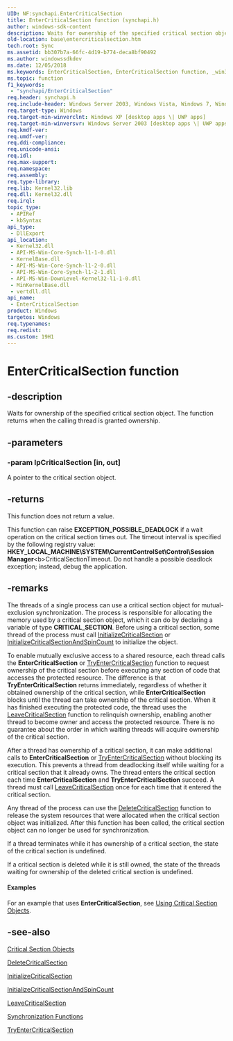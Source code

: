 ```yaml
---
UID: NF:synchapi.EnterCriticalSection
title: EnterCriticalSection function (synchapi.h)
author: windows-sdk-content
description: Waits for ownership of the specified critical section object. The function returns when the calling thread is granted ownership.
old-location: base\entercriticalsection.htm
tech.root: Sync
ms.assetid: bb307b7a-66fc-4d19-b774-deca8bf90492
ms.author: windowssdkdev
ms.date: 12/05/2018
ms.keywords: EnterCriticalSection, EnterCriticalSection function, _win32_entercriticalsection, base.entercriticalsection, synchapi/EnterCriticalSection, winbase/EnterCriticalSection
ms.topic: function
f1_keywords: 
 - "synchapi/EnterCriticalSection"
req.header: synchapi.h
req.include-header: Windows Server 2003, Windows Vista, Windows 7, Windows Server 2008  Windows Server 2008 R2, Windows.h
req.target-type: Windows
req.target-min-winverclnt: Windows XP [desktop apps \| UWP apps]
req.target-min-winversvr: Windows Server 2003 [desktop apps \| UWP apps]
req.kmdf-ver: 
req.umdf-ver: 
req.ddi-compliance: 
req.unicode-ansi: 
req.idl: 
req.max-support: 
req.namespace: 
req.assembly: 
req.type-library: 
req.lib: Kernel32.lib
req.dll: Kernel32.dll
req.irql: 
topic_type:
 - APIRef
 - kbSyntax
api_type:
 - DllExport
api_location:
 - Kernel32.dll
 - API-MS-Win-Core-Synch-l1-1-0.dll
 - KernelBase.dll
 - API-MS-Win-Core-Synch-l1-2-0.dll
 - API-MS-Win-Core-Synch-l1-2-1.dll
 - API-MS-Win-DownLevel-Kernel32-l1-1-0.dll
 - MinKernelBase.dll
 - vertdll.dll
api_name:
 - EnterCriticalSection
product: Windows
targetos: Windows
req.typenames: 
req.redist: 
ms.custom: 19H1
---
```


# EnterCriticalSection function


## -description


Waits for ownership of the specified critical section object. The function returns when the calling thread is granted ownership.


## -parameters




### -param lpCriticalSection [in, out]

A pointer to the critical section object.


## -returns



This function does not return a value.

This function can raise <b>EXCEPTION_POSSIBLE_DEADLOCK</b> if a wait operation on the critical section times out. The timeout interval is specified by the following registry value: <b>HKEY_LOCAL_MACHINE\SYSTEM\CurrentControlSet\Control\Session Manager</b>\<b>CriticalSectionTimeout</b>. Do not handle a possible deadlock exception; instead, debug the application.




## -remarks



The threads of a single process can use a critical section object for mutual-exclusion synchronization. The process is responsible for allocating the memory used by a critical section object, which it can do by declaring a variable of type <b>CRITICAL_SECTION</b>. Before using a critical section, some thread of the process must call 
<a href="https://docs.microsoft.com/windows/desktop/api/synchapi/nf-synchapi-initializecriticalsection">InitializeCriticalSection</a> or 
<a href="https://docs.microsoft.com/windows/desktop/api/synchapi/nf-synchapi-initializecriticalsectionandspincount">InitializeCriticalSectionAndSpinCount</a> to initialize the object.

To enable mutually exclusive access to a shared resource, each thread calls the 
<b>EnterCriticalSection</b> or 
<a href="https://docs.microsoft.com/windows/desktop/api/synchapi/nf-synchapi-tryentercriticalsection">TryEnterCriticalSection</a> function to request ownership of the critical section before executing any section of code that accesses the protected resource. The difference is that 
<b>TryEnterCriticalSection</b> returns immediately, regardless of whether it obtained ownership of the critical section, while 
<b>EnterCriticalSection</b> blocks until the thread can take ownership of the critical section. When it has finished executing the protected code, the thread uses the 
<a href="https://docs.microsoft.com/windows/desktop/api/synchapi/nf-synchapi-leavecriticalsection">LeaveCriticalSection</a> function to relinquish ownership, enabling another thread to become owner and access the protected resource. There is no guarantee about the order in which waiting threads will acquire ownership of the critical section.

After a thread has ownership of a critical section, it can make additional calls to 
<b>EnterCriticalSection</b> or 
<a href="https://docs.microsoft.com/windows/desktop/api/synchapi/nf-synchapi-tryentercriticalsection">TryEnterCriticalSection</a> without blocking its execution. This prevents a thread from deadlocking itself while waiting for a critical section that it already owns. The thread enters the critical section each time 
<b>EnterCriticalSection</b> and 
<b>TryEnterCriticalSection</b> succeed. A thread must call 
<a href="https://docs.microsoft.com/windows/desktop/api/synchapi/nf-synchapi-leavecriticalsection">LeaveCriticalSection</a> once for each time that it entered the critical section.

Any thread of the process can use the 
<a href="https://docs.microsoft.com/windows/desktop/api/synchapi/nf-synchapi-deletecriticalsection">DeleteCriticalSection</a> function to release the system resources that were allocated when the critical section object was initialized. After this function has been called, the critical section object can no longer be used for synchronization.

If a thread terminates while it has ownership of a critical section, the state of the critical section is undefined.

If a critical section is deleted while it is still owned, the state of the threads waiting for ownership of the deleted critical section is undefined.


#### Examples

For an example that uses 
<b>EnterCriticalSection</b>, see 
<a href="https://docs.microsoft.com/windows/desktop/Sync/using-critical-section-objects">Using Critical Section Objects</a>.

<div class="code"></div>



## -see-also




<a href="https://docs.microsoft.com/windows/desktop/Sync/critical-section-objects">Critical Section Objects</a>



<a href="https://docs.microsoft.com/windows/desktop/api/synchapi/nf-synchapi-deletecriticalsection">DeleteCriticalSection</a>



<a href="https://docs.microsoft.com/windows/desktop/api/synchapi/nf-synchapi-initializecriticalsection">InitializeCriticalSection</a>



<a href="https://docs.microsoft.com/windows/desktop/api/synchapi/nf-synchapi-initializecriticalsectionandspincount">InitializeCriticalSectionAndSpinCount</a>



<a href="https://docs.microsoft.com/windows/desktop/api/synchapi/nf-synchapi-leavecriticalsection">LeaveCriticalSection</a>



<a href="https://docs.microsoft.com/windows/desktop/Sync/synchronization-functions">Synchronization Functions</a>



<a href="https://docs.microsoft.com/windows/desktop/api/synchapi/nf-synchapi-tryentercriticalsection">TryEnterCriticalSection</a>
 

 

